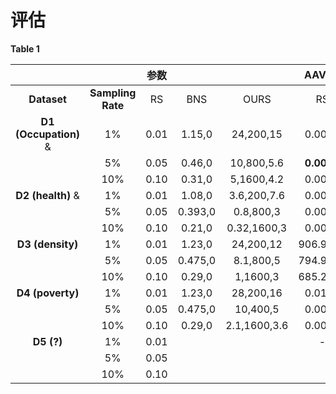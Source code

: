 # 评估

**Table 1**

|  |  | 参数 |  |    | AAVDV |    |    | AAVSTD |    |    | AAVCV |    |    | AELCV |    |    | ALAD |    |    |
| :-------: | :-------------: | :----: | :----: | :----: | :----: | :----: | :----: | :----: | :----: | :----: | :----: | :----: | :----: | :----: | :----: | :----: | :----: | :----: | :----: |
| **Dataset** | **Sampling Rate** | RS    | BNS       | OURS       | RS | BNS | OURS | RS | BNS | OURS | RS | BNS | OURS | RS | BNS | OURS | RS | BNS | OURS |
| **D1 (Occupation)** & | 1% | 0.01 | 1.15,0 | 24,200,15 | 0.0048 | 0.0052 | **0.0046** | 0.0666 | 0.0692 | **0.0652** | 0.3125 | 0.3131 | **0.3022** | 0.7079 | **0.5704** | 0.5815 |0.9082|**0.3881**|0.4398|
|  | 5% | 0.05 | 0.46,0 | 10,800,5.6 | **0.0036** | 0.0040 | 0.0037 | **0.0559** | 0.0586 | 0.0566 | 0.2645 | 0.2679 | **0.2522** | 0.6918 | 0.5616 | **0.5612** |1.0035|**0.3299**|0.4201|
|  | 10% | 0.10 | 0.31,0 | 5,1600,4.2 | 0.0030 | 0.0033 | **0.0030** | 0.0495 | 0.0518 | **0.0494** | 0.2366 | 0.2378 | **0.2249** | 0.6886 | 0.5674 | **0.5276** |1.0631|**0.3414**|0.4515|
| **D2 (health)** & | 1% | 0.01 | 1.08,0 | 3.6,200,7.6 | 0.0036 | 0.0033 | **0.0033** | 0.0579 | 0.0561 | **0.0552** | 0.0695 | **0.0669** | 0.0671 | 0.7145 | 0.6018 | **0.5806** |1.7836|0.6091|**0.5182**|
|  | 5% | 0.05 | 0.393,0 | 0.8,800,3 | 0.0030 | **0.0024** | 0.0024 | 0.0508 | 0.0434 | **0.0424** | 0.0615 | 0.0519 | **0.0511** | 0.7239 | 0.5884 | **0.5875** | 2.2750 | **0.4558** | 0.4954 |
|  | 10% | 0.10 | 0.21,0 | 0.32,1600,3 | 0.0026 | **0.0019** | 0.0020 | 0.0452 | **0.0352** | 0.0360 | 0.0549 | **0.0424** |   0.0433   | 0.7189 | 0.6119 |   **0.6047**   | 2.4293 | 0.4925 | **0.4895** |
| **D3 (density)** | 1% | 0.01 | 1.23,0 | 24,200,12 | 906.9834 | 847.9734 | **623.9223** | 27.6892 | 25.5295 | **21.8568** | **0.8367** | 0.9128 | 1.0457 | 0.7590 | 0.6306 | **0.6160** |7.6339|2.9861|**1.9790**|
|  | 5% | 0.05 | 0.475,0 | 8.1,800,5 | 794.9580 | 534.4744 | **451.6205** | 23.2173 | 16.8667 | **15.2583** | 0.7656 | **0.7456** | 0.7875 | 0.7584 | **0.6140** | 0.6653 | 11.5952 | **2.3054** | 2.5608 |
|  | 10% | 0.10 | 0.29,0 | 1,1600,3 | 685.2493 | 481.2348 | **424.6810** | 20.0212 | 13.9174 | **13.5826** | 0.6516 | **0.5700** | 0.6052 | 0.7408 | 0.6259 | **0.6193** | 11.7867 | **2.2082** | 3.1087 |
| **D4 (poverty)** | 1% | 0.01 | 1.23,0 | 28,200,16 | 0.0125 | 0.0122 | **0.0108** | 0.1102 | 0.1076 | **0.1005** | 0.2477 | 0.2328 | **0.2202** | 0.7626 | 0.6312 | **0.6245** |6.6379|2.4784|**2.1284**|
|  | 5% | 0.05 | 0.475,0 | 10,400,5 | 0.0099 | 0.0087 | **0.0081** | 0.0954 | 0.0840 | **0.0808** | 0.2184 | 0.1822 | **0.1741** | 0.7841 | 0.6142 | **0.6082** | 9.5288 | **2.1446** | 2.2999 |
|  | 10% | 0.10 | 0.29,0 | 2.1,1600,3.6 | 0.0084 | 0.0069 | **0.0064** | 0.0843 | 0.0690 | **0.0646** | 0.1956 | 0.1516 | **0.1424** | 0.7422 | 0.6259 | **0.6180** | 17.9618 | **2.3868** | 2.7494 |
| **D5 (?)** | 1% | 0.01 |  |  | - | - | - | - | - | - | - | - | - | - | - | - |-|-|-|
|  | 5% | 0.05 |          |            |            |        |            |            |        |            |        |        |            |        |        |            |        |            |        |
|  | 10% | 0.10 |          |            |            |        |            |            |        |            |        |        |            |        |        |  |        |            |  |
